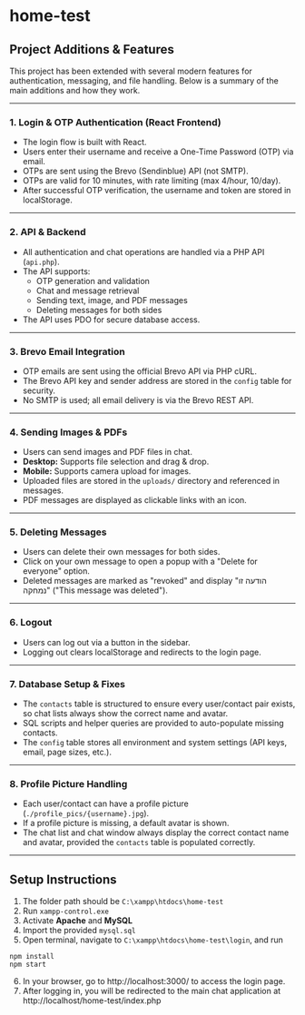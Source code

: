 # home-test

## Project Additions & Features

This project has been extended with several modern features for authentication, messaging, and file handling. Below is a summary of the main additions and how they work.

---

### 1. **Login & OTP Authentication (React Frontend)**
- The login flow is built with React.
- Users enter their username and receive a One-Time Password (OTP) via email.
- OTPs are sent using the Brevo (Sendinblue) API (not SMTP).
- OTPs are valid for 10 minutes, with rate limiting (max 4/hour, 10/day).
- After successful OTP verification, the username and token are stored in localStorage.

---

### 2. **API & Backend**
- All authentication and chat operations are handled via a PHP API (`api.php`).
- The API supports:
  - OTP generation and validation
  - Chat and message retrieval
  - Sending text, image, and PDF messages
  - Deleting messages for both sides
- The API uses PDO for secure database access.

---

### 3. **Brevo Email Integration**
- OTP emails are sent using the official Brevo API via PHP cURL.
- The Brevo API key and sender address are stored in the `config` table for security.
- No SMTP is used; all email delivery is via the Brevo REST API.

---

### 4. **Sending Images & PDFs**
- Users can send images and PDF files in chat.
- **Desktop:** Supports file selection and drag & drop.
- **Mobile:** Supports camera upload for images.
- Uploaded files are stored in the `uploads/` directory and referenced in messages.
- PDF messages are displayed as clickable links with an icon.

---

### 5. **Deleting Messages**
- Users can delete their own messages for both sides.
- Click on your own message to open a popup with a "Delete for everyone" option.
- Deleted messages are marked as "revoked" and display "הודעה זו נמחקה" ("This message was deleted").

---

### 6. **Logout**
- Users can log out via a button in the sidebar.
- Logging out clears localStorage and redirects to the login page.

---

### 7. **Database Setup & Fixes**
- The `contacts` table is structured to ensure every user/contact pair exists, so chat lists always show the correct name and avatar.
- SQL scripts and helper queries are provided to auto-populate missing contacts.
- The `config` table stores all environment and system settings (API keys, email, page sizes, etc.).

---

### 8. **Profile Picture Handling**
- Each user/contact can have a profile picture (`./profile_pics/{username}.jpg`).
- If a profile picture is missing, a default avatar is shown.
- The chat list and chat window always display the correct contact name and avatar, provided the `contacts` table is populated correctly.

---

## **Setup Instructions**

1. The folder path should be `C:\xampp\htdocs\home-test`
2. Run `xampp-control.exe`
3. Activate **Apache** and **MySQL**
4. Import the provided `mysql.sql`
5. Open terminal, navigate to `C:\xampp\htdocs\home-test\login`, and run 
```
npm install
npm start 
```
6. In your browser, go to http://localhost:3000/ to access the login page.
9. After logging in, you will be redirected to the main chat application at http://localhost/home-test/index.php
